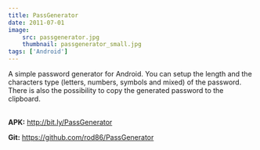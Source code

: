 ```yaml
---
title: PassGenerator
date: 2011-07-01
image:
    src: passgenerator.jpg
    thumbnail: passgenerator_small.jpg
tags: ['Android']
---
```


A simple password generator for Android. You can setup the length and the characters type (letters, numbers, symbols and mixed) of the password. There is also the possibility to copy the generated password to the clipboard.

<br>
<b>APK:</b> <a href="http://bit.ly/PassGenerator" target="_blank">http://bit.ly/PassGenerator</a>

<b>Git:</b> <a href="https://github.com/rod86/PassGenerator" target="_blank">https://github.com/rod86/PassGenerator</a>
